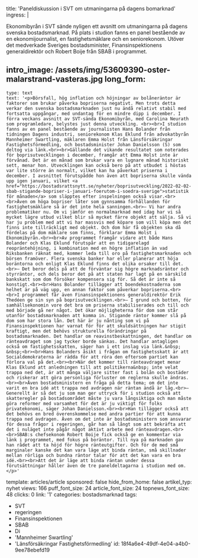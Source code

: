 title: 'Paneldiskussion i SVT om utmaningarna på dagens bomarknad'
ingress: |
  <p>Ekonomibyrån i SVT sände nyligen ett avsnitt om utmaningarna på dagens svenska bostadsmarknad. På plats i studion fanns en panel bestående av en ekonomijournalist, en fastighetsmäklare och en seniorekonom. Utöver det medverkade Sveriges bostadsminister, Finansinspektionens generaldirektör och Robert Boije från SBAB i programmet.
  </p>
  
intro_image: /assets/img/53609390-oster-malarstrand-vasteras.jpg
long_form:
  -
    type: text
    text: '<p>Börsfall, hög inflation och höjningar av bolåneräntor är faktorer som brukar påverka bopriserna negativt. Men trots detta verkar den svenska bostadsmarknaden just nu ändå relativt stabil med fortsatta uppgångar, med undantag för en mindre dipp i december. I förra veckans avsnitt av SVT-sända Ekonomibyrån, med Carolina Neurath som programledare, belystes just denna utveckling. <br><br>I studion fanns av en panel bestående av journalisten Hans Bolander från tidningen Dagens industri, seniorekonom Klas Eklund från advokatbyrån Mannheimer Swartling, mäklaren Emma Holst från Länsförsäkringar Fastighetsförmedling, och bostadsminister Johan Danielsson (S) som deltog via länk.<br><br>Gällande det vikande resultatet som noterades för boprisutvecklingen i december, framgår att Emma Holst inte är förvånad. Det är en månad som brukar vara en lugnare månad historiskt sett, menar hon. Utvecklingen kan också bero på att utbudet i höstas var lite större än normalt, vilket kan ha påverkat priserna i december. I avsnittet förutspådde hon även att bopriserna skulle vända upp igen januari, vilket <a href="https://bostadsrattsnytt.se/nyheter/boprisutveckling/2022-02-02-sbab-stigande-bopriser-i-januari-foerutom-i-soedra-sverige">statistik för månaden</a> som släpptes efter inspelningen också visar.<br><br>Även om höga bopriser låter som gynnsamma förhållanden för fastighetsmäklare så är det inte hela sanningen.<br>– Vi har andra problematiker nu. Om vi jämför en normalmarknad med idag har vi så mycket lägre utbud vilket blir så mycket färre objekt att sälja. Så vi har ju problem med att vi har massvis med köpare som vill köpa men det finns inte tillräckligt med objekt. Och dom här få objekten ska då fördelas på dom mäklare som finns, förklarar Emma Holst i Ekonomibyrån.<br><br>Av programmet framgår vidare att både Hans Bolander och Klas Eklund förutspår att en tidigarelagd reopräntehöjning, i kombination med en högre inflation än vad Riksbanken räknat med, kommer leda till oro på fastighetsmarknaden och börsen framöver. Flera svenska banker har eller planerar att höja boräntorna och enligt Klas Eklund finns det olika orsaker till det.<br>– Det beror dels på att de förväntar sig högre marknadsräntor och styrräntor, och dels beror det på att staten har lagt på en särskild bankskatt som dom försöker kompensera sig för. Så det är inte så konstigt.<br><br>Hans Bolander tillägger att boendekostnaderna som helhet är på väg upp, en annan faktor som påverkar bopriserna.<br><br>I programmet får även Finansinspektionens generaldirektör Erik Thedéen ge sin syn på boprisutvecklingen.<br>– I grund och botten, för samhällsekonomin vore det bra om priserna stabiliserades och till och med började gå ner något. Det ökar möjligheterna för dom som står utanför bostadsmarknaden att komma in. Stigande räntor kommer slå på dom som har stora lån. Det här är ju nånting som vi på Finansinspektionen har varnat för för att skuldsättningen har stigit kraftigt, men det behövs strukturella förändringar på bostadsmarknaden. Det handlar om reavinstbeskattningen, det handlar om ränteavdraget som jag tycker borde sänkas. Det handlar antagligen också om fastighetsskatten, säger han i ett inslag via länk.&nbsp; &nbsp;<br><br>Hans Bolanders åsikt i frågan om fastighetsskatt är att Socialdemokraterna är rädda för att röra den eftersom partiet kan förlora val på det.<br><br>När det kommer till ränteavdraget menar Klas Eklund att anledningen till att politikerna&nbsp; inte velat trappa ned det, är att många väljare sitter fast i bolån och bostäder och riskerar att göra personliga förluster om reglerna skulle ändras.<br><br>Även bostadsministern en fråga på detta tema; om det inte varit en bra idé att trappa ned avdragen när räntan ändå är låg.<br>– Generellt är så det ju som man ger uttryck för i studion också att skatteregler på bostadsområdet måste ju vara långsiktiga och man måste göra reformer med varsamhet för det är ju viktigt för folks privatekonomi, säger Johan Danielsson.<br><br>Han tillägger också att det behövs en bred överenskommelse med andra partier för att kunna trappa ned avdragen. Även om det inte är bostadsministern som ansvarar för dessa frågor i regeringen, går han så långt som att bekräfta att det i nuläget inte pågår något aktivt arbete med ränteavdragen.<br><br>SBAB:s chefsekonom Robert Boije fick också ge en kommentar via länk i programmet, med fokus på boräntor. Till nya på marknaden gav han rådet att ta höjd för högre ränteutgifter. Och för de med små marginaler kanske det kan vara läge att binda räntan, små skillnader mellan rörliga och bundna räntor talar för att det kan vara en bra idé.<br><br>Att det är läge att binda räntan under dessa förutsättningar håller även de tre paneldeltagarna i studion med om.</p>'
template: articles/article
sponsored: false
hide_from_home: false
artikel_typ: nyhet
views: 166
puff_font_size: 24
article_font_size: 24
topnews_font_size: 48
clicks: 0
link: '1'
categories: bostadsmarknad
tags:
  - SVT
  - regeringen
  - Finansinspektionen
  - SBAB
  - Di
  - 'Mannheimer Swartling'
  - 'Länsförsäkringar Fastighetsförmedling'
id: 18f4a6e4-49df-4e04-a4b0-9ee78ebefd19
